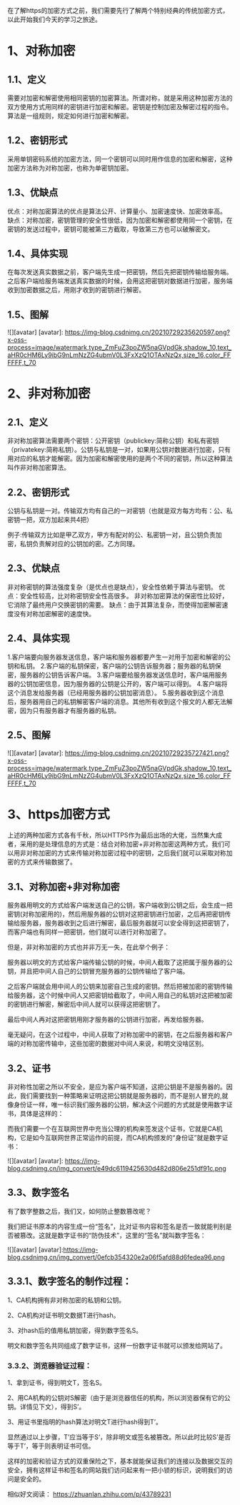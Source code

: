 在了解https的加密方式之前，我们需要先行了解两个特别经典的传统加密方式，以此开始我们今天的学习之旅途。
# 1、对称加密
## 1.1、定义
需要对加密和解密使用相同密钥的加密算法。所谓对称，就是采用这种加密方法的双方使用方式用同样的密钥进行加密和解密。密钥是控制加密及解密过程的指令。算法是一组规则，规定如何进行加密和解密。

## 1.2、密钥形式
采用单钥密码系统的加密方法，同一个密钥可以同时用作信息的加密和解密，这种加密方法称为对称加密，也称为单密钥加密。

## 1.3、优缺点
优点：对称加密算法的优点是算法公开、计算量小、加密速度快、加密效率高。 缺点：对称加密，密钥管理的安全性很低，因为加密和解密都使用同一个密钥，在密钥的发送过程中，密钥可能被第三方截取，导致第三方也可以破解密文。

## 1.4、具体实现
在每次发送真实数据之前，客户端先生成一把密钥，然后先把密钥传输给服务端。之后客户端给服务端发送真实数据的时候，会用这把密钥对数据进行加密，服务端收到加密数据之后，用刚才收到的密钥进行解密。
## 1.5、图解
![][avatar]
[avatar]: https://img-blog.csdnimg.cn/20210729235620597.png?x-oss-process=image/watermark,type_ZmFuZ3poZW5naGVpdGk,shadow_10,text_aHR0cHM6Ly9ibG9nLmNzZG4ubmV0L3FxXzQ1OTAxNzQx,size_16,color_FFFFFF,t_70

# 2、非对称加密
## 2.1、定义
非对称加密算法需要两个密钥：公开密钥（publickey:简称公钥）和私有密钥（privatekey:简称私钥）。公钥与私钥是一对，如果用公钥对数据进行加密，只有用对应的私钥才能解密。因为加密和解密使用的是两个不同的密钥，所以这种算法叫作非对称加密算法。

## 2.2、密钥形式
公钥与私钥是一对。传输双方均有自己的一对密钥（也就是双方每方均有：公、私密钥一把，双方加起来共4把）

例子:传输双方比如是甲乙双方，甲方有配对的公、私密钥一对，且公钥负责加密，私钥负责解对应的公钥加的密。乙方同理。

## 2.3、优缺点
非对称密钥的算法强度复杂（是优点也是缺点），安全性依赖于算法与密钥。 优点：安全性较高，比对称密钥安全性高很多。 非对称加密算法的保密性比较好，它消除了最终用户交换密钥的需要。 缺点：由于其算法复杂，而使得加密解密速度没有对称加密解密的速度快。

## 2.4、具体实现
1.客户端要向服务器发送信息，客户端和服务器都要产生一对用于加密和解密的公钥和私钥。 2.客户端的私钥保密，客户端的公钥告诉服务器；服务器的私钥保密，服务器的公钥告诉客户端。 3.客户端要给服务器发送信息时，客户端用服务器的公钥加密信息，因为服务器的公钥是公开的，客户端可以得到。 4.客户端将这个消息发给服务器（已经用服务器的公钥加密消息）。 5.服务器收到这个消息后，服务器用自己的私钥解密客户端的消息。其他所有收到这个报文的人都无法解密，因为只有服务器才有服务器的私钥。

## 2.5、图解
![][avatar]
[avatar]: https://img-blog.csdnimg.cn/20210729235727421.png?x-oss-process=image/watermark,type_ZmFuZ3poZW5naGVpdGk,shadow_10,text_aHR0cHM6Ly9ibG9nLmNzZG4ubmV0L3FxXzQ1OTAxNzQx,size_16,color_FFFFFF,t_70

# 3、https加密方式
上述的两种加密方式各有千秋，所以HTTPS作为最后出场的大佬，当然集大成者，采用的是处理信息的方式是：结合对称加密+非对称加密这两种方式，我们可以用非对称加密的方式来传输对称加密过程中的密钥，之后我们就可以采取对称加密的方式来传输数据了。

## 3.1、对称加密+非对称加密
服务器用明文的方式给客户端发送自己的公钥，客户端收到公钥之后，会生成一把密钥(对称加密用的)，然后用服务器的公钥对这把密钥进行加密，之后再把密钥传输给服务器，服务器收到之后进行解密，最后服务器就可以安全得到这把密钥了，而客户端也有同样一把密钥，他们就可以进行对称加密了。

但是，非对称加密的方式也并非万无一失，在此举个例子：

服务器以明文的方式给客户端传输公钥的时候，中间人截取了这把属于服务器的公钥，并且把中间人自己的公钥冒充服务器的公钥传输给了客户端。

之后客户端就会用中间人的公钥来加密自己生成的密钥。然后把被加密的密钥传输给服务器，这个时候中间人又把密钥给截取了，中间人用自己的私钥对这把被加密的密钥进行解密，解密后中间人就可以获得这把密钥了。

最后中间人再对这把密钥用刚才服务器的公钥进行加密，再发给服务器。

毫无疑问，在这个过程中，中间人获取了对称加密中的密钥，在之后服务器和客户端的对称加密传输中，这些加密的数据对中间人来说，和明文没啥区别。

## 3.2、证书
非对称性加密之所以不安全，是应为客户端不知道，这把公钥是不是服务器的。因此，我们需要找到一种策略来证明这把公钥就是服务器的，而不是别人冒充的,就像身份证一样，唯一标识我们服务器的公钥，解决这个问题的方式就是使用数字证书，具体是这样的：

而我们需要一个在互联网世界中充当公理的机构来签发这个证书，它就是CA机构，它是如今互联网世界正常运作的前提，而CA机构颁发的“身份证”就是数字证书：

![][avatar]
[avatar]: https://img-blog.csdnimg.cn/img_convert/e49dc6119425630d482d806e251df91c.png

## 3.3、数字签名
有了数字整数之后，我们又，如何防止整数篡改呢？

我们把证书原本的内容生成一份“签名”，比对证书内容和签名是否一致就能判别是否被篡改。这就是数字证书的“防伪技术”，这里的“签名”就叫数字签名：

![][avatar]
[avatar]:https://img-blog.csdnimg.cn/img_convert/0efcb354320e2a06f5afd88d6fedea96.png

## 3.3.1、数字签名的制作过程：
1、CA机构拥有非对称加密的私钥和公钥。

2、CA机构对证书明文数据T进行hash。

3、对hash后的值用私钥加密，得到数字签名S。

明文和数字签名共同组成了数字证书，这样一份数字证书就可以颁发给网站了。

### 3.3.2、浏览器验证过程：

1、拿到证书，得到明文T，签名S。

2、用CA机构的公钥对S解密（由于是浏览器信任的机构，所以浏览器保有它的公钥。详情见下文），得到S’。

3、用证书里指明的hash算法对明文T进行hash得到T’。

显然通过以上步骤，T’应当等于S‘，除非明文或签名被篡改。所以此时比较S’是否等于T’，等于则表明证书可信。

这样的加密和验证方式的双重保险之下，基本就能保证我们的连接以及数据交互的安全，拥有这样证书和签名的网站我们访问起来有一把小锁的标识，说明我们的访问是安全的。

相似好文阅读：
https://zhuanlan.zhihu.com/p/43789231